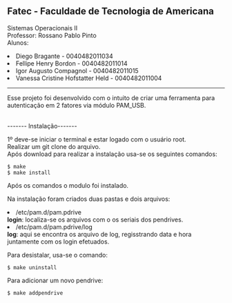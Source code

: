 <h2>Fatec - Faculdade de Tecnologia de Americana</h2>

Sistemas Operacionais II<br>
Professor: Rossano Pablo Pinto<br>
Alunos: 
        <li>Diego Bragante - 0040482011034</li>
        <li>Fellipe Henry Bordon - 0040482011014</li>
        <li>Igor Augusto Compagnol - 0040482011015 </li>
        <li>Vanessa Cristine Hofstatter Held  - 0040482011004</li>
<hr>

Esse projeto foi desenvolvido com o intuito de criar uma ferramenta para autenticação em 2 fatores via módulo PAM_USB.
<br>

<br> ------- Instalação-------<br>

1º deve-se iniciar o terminal e estar logado com o usuário root.<br>
Realizar um git clone do arquivo.<br>
Após download para realizar a instalação usa-se os seguintes comandos:<br>

    $ make
    $ make install

Após os comandos o modulo foi instalado.<br>

Na instalação foram criados duas pastas e dois arquivos:
    <br><li> /etc/pam.d/pam.pdrive</li>
    <b>login</b>: localiza-se os arquivos com o os seriais dos pendrives.
    <br><li>/etc/pam.d/pam.pdrive/log</li>
    <b>log</b>: aqui se encontra os arquivo de log, regisstrando data e hora juntamente com os login efetuados.<br>

Para desistalar, usa-se o comando:

    $ make uninstall

Para adicionar um novo pendrive:

    $ make addpendrive


